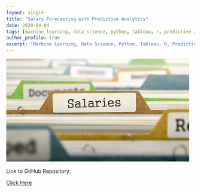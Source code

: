 ```yaml
---
layout: single
title: "Salary Forecasting with Predictive Analytics"
date: 2020-04-04
tags: [machine learning, data science, python, tableau, r, predictive analytics]
author_profile: true
excerpt: "Machine Learning, Data Science, Python, Tableau, R, Predictive Analytics"
---
```

![Salary Manila Folder](/images/salaries.jpeg "Salary Forecasting with Predictive Analytics")

Link to GitHub Repository:

[Click Here](https://github.com/davidsuffolk/Salary-Forecasting-Predictive-Analytics)
